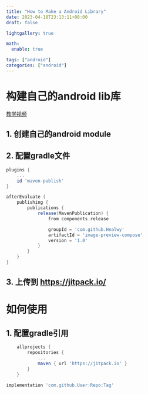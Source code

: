```yaml
---
title: "How to Make a Android Library"
date: 2023-04-18T23:13:11+08:00
draft: false

lightgallery: true

math:
  enable: true

tags: ["android"]
categories: ["android"]
---
```


# 构建自己的android lib库

[教学视频](https://www.youtube.com/watch?v=EzC-FXeZiIk)

## 1. 创建自己的android module

## 2. 配置gradle文件

```groovy
plugins {
    ...
    id 'maven-publish'
}

afterEvaluate {
    publishing {
        publications {
            release(MavenPublication) {
                from components.release

                groupId = 'com.github.Healwy'
                artifactId = 'image-preview-compose'
                version = '1.0'
            }
        }
    }
}
```

## 3. 上传到 https://jitpack.io/

# 如何使用

## 1. 配置gradle引用
``` groovy
	allprojects {
		repositories {
			...
			maven { url 'https://jitpack.io' }
		}
	}
```

```groovy
implementation 'com.github.User:Repo:Tag'
```